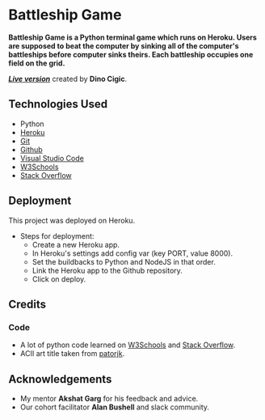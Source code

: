 # Battleship Game

**Battleship Game is a Python terminal game which runs on Heroku. Users are supposed to beat the computer by sinking all of the computer's battleships before computer sinks theirs. Each battleship occupies one field on the grid.**

***[Live version](https://dcigic92-pp3-battleship-game-e0f029a41560.herokuapp.com/)*** created by **Dino Cigic**.

## Technologies Used
- Python
- [Heroku](https://heroku.com/)
- [Git](https://git-scm.com/)
- [Github](https://github.com/)
- [Visual Studio Code](https://code.visualstudio.com/)
- [W3Schools](https://www.w3schools.com/)
- [Stack Overflow](https://stackoverflow.com/)

## Deployment

This project was deployed on Heroku.

- Steps for deployment:
    - Create a new Heroku app.
    - In Heroku's settings add config var (key PORT, value 8000).
    - Set the buildbacks to Python and NodeJS in that order.
    - Link the Heroku app to the Github repository.
    - Click on deploy.

## Credits

### Code

- A lot of python code learned on [W3Schools](https://www.w3schools.com/) and [Stack Overflow](https://stackoverflow.com/).
- ACII art title taken from [patorjk](https://patorjk.com/software/taag/#p=display&f=Stforek&t=BATTLESHIP%20GAME).

## Acknowledgements

- My mentor **Akshat Garg** for his feedback and advice.
- Our cohort facilitator **Alan Bushell** and slack community.